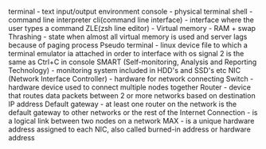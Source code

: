 terminal - text input/output environment
console - physical terminal
shell - command line interpreter
cli(command line interface) - interface where the user types a command
ZLE(zsh line editor) - 
Virtual memory - RAM + swap
Thrashing - state when almost all virtual memory is used and server lags because of paging process
Pseudo terminal - linux device file to which a terminal emulator ia attached in order to interface with  os
signal 2 is the same as Ctrl+C in console
SMART (Self-monitoring, Analysis and Reporting Technology) - monitoring system included in HDD's and SSD's etc
NIC (Network Interface Controller) - hardware for network connecting
Switch - hardware device used to connect multiple nodes together
Router - device that routes data packets between 2 or more networks based on destination IP address
Default gateway - at least one router on the network is the default gateway to other networks or the rest of the Internet
Connection - is a logical link between two nodes on a network
MAX - is a unique hardware address assigned to each NIC, also called burned-in address or hardware address

